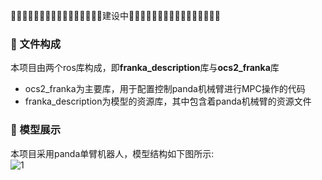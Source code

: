 🚧🚧🚧🚧🚧🚧🚧🚧🚧🚧🚧🚧🚧🚧🚧🚧建设中🚧🚧🚧🚧🚧🚧🚧🚧🚧🚧🚧🚧🚧🚧🚧🚧  
### 📁 文件构成
本项目由两个ros库构成，即**franka_description**库与**ocs2_franka**库  
- ocs2_franka为主要库，用于配置控制panda机械臂进行MPC操作的代码  
- franka_description为模型的资源库，其中包含着panda机械臂的资源文件
### 🦾 模型展示
本项目采用panda单臂机器人，模型结构如下图所示:  
![1](https://github.com/user-attachments/assets/877d79d4-9a9c-47b7-a554-825f9c4a4994)


